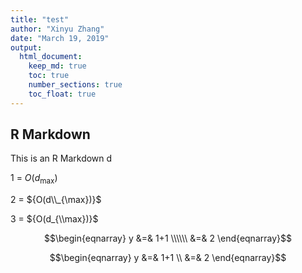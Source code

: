 ```yaml
---
title: "test"
author: "Xinyu Zhang"
date: "March 19, 2019"
output:
  html_document:
    keep_md: true
    toc: true
    number_sections: true
    toc_float: true
---
```




## R Markdown

This is an R Markdown d

1 = ${O(d_{\max})}$

2 = ${O(d\\_{\max})}$

3 = ${O(d_{\\max})}$




$$\begin{eqnarray} 
y &=& 1+1   \\\\\\
&=& 2
\end{eqnarray}$$


$$\begin{eqnarray} 
y &=& 1+1   \\
&=& 2
\end{eqnarray}$$
